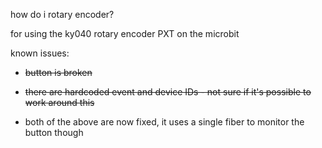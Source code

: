how do i rotary encoder?

for using the ky040 rotary encoder PXT on the microbit


known issues:

 - ~~button is broken~~

 - ~~there are hardcoded event and device IDs - not sure if it's possible to work around this~~

 - both of the above are now fixed, it uses a single fiber to monitor the button though